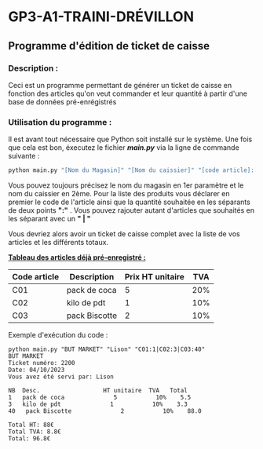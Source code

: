 # GP3-A1-TRAINI-DRÉVILLON
## Programme d'édition de ticket de caisse

### __Description :__
Ceci est un programme permettant de générer un ticket de caisse en fonction des articles qu'on veut commander et leur quantité à partir d'une base de données pré-enrégistrés

### __Utilisation du programme :__
Il est avant tout nécessaire que Python soit installé sur le système.
Une fois que cela est bon, éxecutez le fichier ___main.py___ via la ligne de commande suivante :

```python
python main.py "[Nom du Magasin]" "[Nom du caissier]" "[code article]:[quantité]|[code article suivante]:[quantité]"
```

Vous pouvez toujours précisez le nom du magasin en 1er paramètre et le nom du caissier en 2ème. Pour la liste des produits vous déclarer en premier le code de l'article ainsi que la quantité souhaitée en les séparants de deux points __":"__ . Vous pouvez rajouter autant d'articles que souhaités en les séparant avec un __" | "__

Vous devriez alors avoir un ticket de caisse complet avec la liste de vos articles et les différents totaux.

__<u> Tableau des articles déjà pré-enregistré :</u>__

| Code article | Description  | Prix HT unitaire | TVA |
|--------------|--------------|------------------|-----|
|C01           | pack de coca | 5                | 20% |
|C02           | kilo de pdt  | 1                | 10% |
|C03           | pack Biscotte| 2                | 10% |

Exemple d'exécution du code :

```console
python main.py "BUT MARKET" "Lison" "C01:1|C02:3|C03:40"
BUT MARKET
Ticket numéro: 2200
Date: 04/10/2023
Vous avez été servi par: Lison

NB  Desc.                  HT unitaire  TVA   Total    
1   pack de coca              5           10%    5.5   
3   kilo de pdt              1           10%    3.3    
40   pack Biscotte              2           10%    88.0

Total HT: 88€
Total TVA: 8.8€
Total: 96.8€
```
